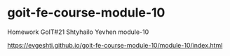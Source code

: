 # goit-fe-course-module-10
Homework GoIT#21 Shtyhailo Yevhen module-10

https://evgeshti.github.io/goit-fe-course-module-10/module-10/index.html
